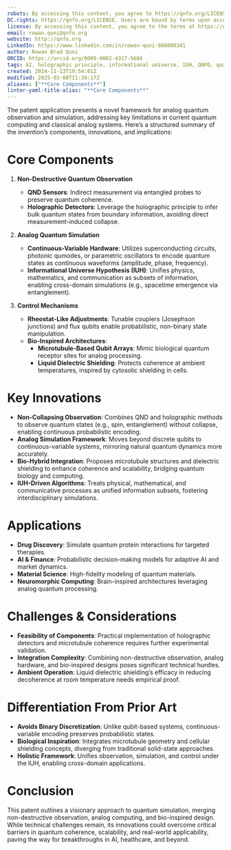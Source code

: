 ```yaml
---
robots: By accessing this content, you agree to https://qnfo.org/LICENSE. Non-commercial use only. Attribution required.
DC.rights: https://qnfo.org/LICENSE. Users are bound by terms upon access.
license: By accessing this content, you agree to the terms at https://qnfo.org/LICENSE
email: rowan.quni@qnfo.org
website: http://qnfo.org
LinkedIn: https://www.linkedin.com/in/rowan-quni-868006341
author: Rowan Brad Quni
ORCID: https://orcid.org/0009-0002-4317-5604
tags: AI, holographic principle, informational universe, IUH, QNFO, quantum
created: 2024-11-13T19:54:01Z
modified: 2025-03-08T11:38:17Z
aliases: ["**Core Components**"]
linter-yaml-title-alias: "**Core Components**"
---
```


The patent application presents a novel framework for analog quantum observation and simulation, addressing key limitations in current quantum computing and classical analog systems. Here’s a structured summary of the invention’s components, innovations, and implications:

# **Core Components**

1. **Non-Destructive Quantum Observation**
   - **QND Sensors**: Indirect measurement via entangled probes to preserve quantum coherence.
   - **Holographic Detectors**: Leverage the holographic principle to infer bulk quantum states from boundary information, avoiding direct measurement-induced collapse.

2. **Analog Quantum Simulation**
   - **Continuous-Variable Hardware**: Utilizes superconducting circuits, photonic qumodes, or parametric oscillators to encode quantum states as continuous waveforms (amplitude, phase, frequency).
   - **Informational Universe Hypothesis (IUH)**: Unifies physics, mathematics, and communication as subsets of information, enabling cross-domain simulations (e.g., spacetime emergence via entanglement).

3. **Control Mechanisms**
   - **Rheostat-Like Adjustments**: Tunable couplers (Josephson junctions) and flux qubits enable probabilistic, non-binary state manipulation.
   - **Bio-Inspired Architectures**:
     - **Microtubule-Based Qubit Arrays**: Mimic biological quantum receptor sites for analog processing.
     - **Liquid Dielectric Shielding**: Protects coherence at ambient temperatures, inspired by cytosolic shielding in cells.

# **Key Innovations**

- **Non-Collapsing Observation**: Combines QND and holographic methods to observe quantum states (e.g., spin, entanglement) without collapse, enabling continuous probabilistic encoding.
- **Analog Simulation Framework**: Moves beyond discrete qubits to continuous-variable systems, mirroring natural quantum dynamics more accurately.
- **Bio-Hybrid Integration**: Proposes microtubule structures and dielectric shielding to enhance coherence and scalability, bridging quantum biology and computing.
- **IUH-Driven Algorithms**: Treats physical, mathematical, and communicative processes as unified information subsets, fostering interdisciplinary simulations.

# **Applications**

- **Drug Discovery**: Simulate quantum protein interactions for targeted therapies.
- **AI & Finance**: Probabilistic decision-making models for adaptive AI and market dynamics.
- **Material Science**: High-fidelity modeling of quantum materials.
- **Neuromorphic Computing**: Brain-inspired architectures leveraging analog quantum processing.

# **Challenges & Considerations**

- **Feasibility of Components**: Practical implementation of holographic detectors and microtubule coherence requires further experimental validation.
- **Integration Complexity**: Combining non-destructive observation, analog hardware, and bio-inspired designs poses significant technical hurdles.
- **Ambient Operation**: Liquid dielectric shielding’s efficacy in reducing decoherence at room temperature needs empirical proof.

# **Differentiation From Prior Art**

- **Avoids Binary Discretization**: Unlike qubit-based systems, continuous-variable encoding preserves probabilistic states.
- **Biological Inspiration**: Integrates microtubule geometry and cellular shielding concepts, diverging from traditional solid-state approaches.
- **Holistic Framework**: Unifies observation, simulation, and control under the IUH, enabling cross-domain applications.

# **Conclusion**

This patent outlines a visionary approach to quantum simulation, merging non-destructive observation, analog computing, and bio-inspired design. While technical challenges remain, its innovations could overcome critical barriers in quantum coherence, scalability, and real-world applicability, paving the way for breakthroughs in AI, healthcare, and beyond.
